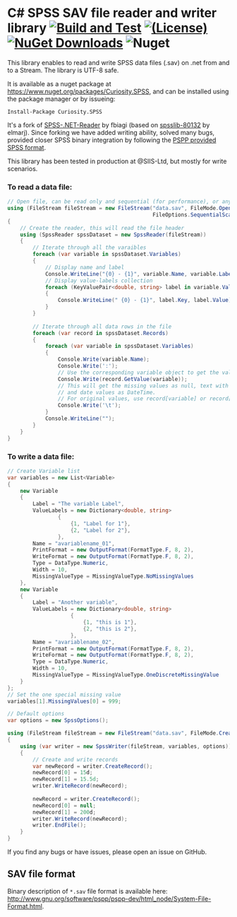 # C# SPSS SAV file reader and writer library [![Build and Test](https://github.com/siisltd/Curiosity.SPSS/actions/workflows/build.yml/badge.svg)](https://github.com/siisltd/Curiosity.SPSS/actions/workflows/build.yml) [![(License)](https://img.shields.io/github/license/siisltd/curiosity.SPSS.svg)](https://github.com/siisltd/Curiosity.SPSS/blob/master/LICENSE) [![NuGet Downloads](https://img.shields.io/nuget/dt/Curiosity.SPSS)](https://www.nuget.org/packages/Curiosity.SPSS) ![Nuget](https://img.shields.io/nuget/v/Curiosity.SPSS)

This library enables to read and write SPSS data files (.sav) on .net from and to a Stream. The library is UTF-8 safe.

It is available as a nuget package at https://www.nuget.org/packages/Curiosity.SPSS, and can be installed using the package manager or by issueing:
```
Install-Package Curiosity.SPSS
``` 
It's a fork of [SPSS-.NET-Reader](https://github.com/fbiagi/SPSS-.NET-Reader) by fbiagi (based on [spsslib-80132](http://spsslib.codeplex.com/) by elmarj). 
Since forking we have added writing ability, solved many bugs, provided closer SPSS binary integration by following the [PSPP provided SPSS format](https://www.gnu.org/software/pspp/pspp-dev/html_node/System-File-Format.html#System-File-Format). 

This library has been tested in production at @SIIS-Ltd, but mostly for write scenarios.

### To read a data file:

```C#
// Open file, can be read only and sequential (for performance), or anything else
using (FileStream fileStream = new FileStream("data.sav", FileMode.Open, FileAccess.Read, FileShare.Read, 2048*10, 
                                              FileOptions.SequentialScan))
{
    // Create the reader, this will read the file header
    using (SpssReader spssDataset = new SpssReader(fileStream))
    {
        // Iterate through all the varaibles
        foreach (var variable in spssDataset.Variables)
        {
            // Display name and label
            Console.WriteLine("{0} - {1}", variable.Name, variable.Label);
            // Display value-labels collection
            foreach (KeyValuePair<double, string> label in variable.ValueLabels)
            {
                Console.WriteLine(" {0} - {1}", label.Key, label.Value);
            }
        }
        
        // Iterate through all data rows in the file
        foreach (var record in spssDataset.Records)
        {
            foreach (var variable in spssDataset.Variables)
            {
                Console.Write(variable.Name);
                Console.Write(':');
                // Use the corresponding variable object to get the values.
                Console.Write(record.GetValue(variable));
                // This will get the missing values as null, text with out extra spaces,
                // and date values as DateTime.
                // For original values, use record[variable] or record[int]
                Console.Write('\t');
            }
            Console.WriteLine("");
        }
    }
}
```

### To write a data file:
```C#
// Create Variable list
var variables = new List<Variable>
{
    new Variable
    {
        Label = "The variable Label",
        ValueLabels = new Dictionary<double, string>
                {
                    {1, "Label for 1"},
                    {2, "Label for 2"},
                },
        Name = "avariablename_01",
        PrintFormat = new OutputFormat(FormatType.F, 8, 2),
        WriteFormat = new OutputFormat(FormatType.F, 8, 2),
        Type = DataType.Numeric,
        Width = 10,
        MissingValueType = MissingValueType.NoMissingValues
    },
    new Variable
    {
        Label = "Another variable",
        ValueLabels = new Dictionary<double, string>
                    {
                        {1, "this is 1"},
                        {2, "this is 2"},
                    },
        Name = "avariablename_02",
        PrintFormat = new OutputFormat(FormatType.F, 8, 2),
        WriteFormat = new OutputFormat(FormatType.F, 8, 2),
        Type = DataType.Numeric,
        Width = 10,
        MissingValueType = MissingValueType.OneDiscreteMissingValue
    }
};
// Set the one special missing value
variables[1].MissingValues[0] = 999;  

// Default options
var options = new SpssOptions();

using (FileStream fileStream = new FileStream("data.sav", FileMode.Create, FileAccess.Write))
{
    using (var writer = new SpssWriter(fileStream, variables, options))
    {
        // Create and write records
        var newRecord = writer.CreateRecord();
        newRecord[0] = 15d;
        newRecord[1] = 15.5d;
        writer.WriteRecord(newRecord);
        
        newRecord = writer.CreateRecord();
        newRecord[0] = null;
        newRecord[1] = 200d;
        writer.WriteRecord(newRecord);
        writer.EndFile();
    }
}
```

If you find any bugs or have issues, please open an issue on GitHub. 

## SAV file format

Binary description of `*.sav` file format is available here: http://www.gnu.org/software/pspp/pspp-dev/html_node/System-File-Format.html.
